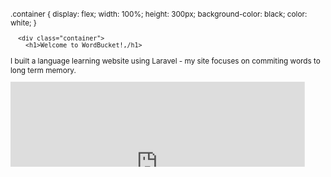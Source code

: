 <svg fill="none" viewBox="0 0 600 300" width="600" height="300" xmlns="http://www.w3.org/2000/svg">
  <foreignObject width="100%" height="100%">
    <div xmlns="http://www.w3.org/1999/xhtml">
      <styl
            e>
        .container {
          display: flex;
          width: 100%;
          height: 300px;
          background-color: black;
          color: white;
        }
      </style>

      <div class="container">
        <h1>Welcome to WordBucket!,/h1>
<p>I built a language learning website using Laravel - my site focuses on commiting words to long term memory.</p>
<iframe width="560" height="315" src="https://www.youtube.com/embed/yHTtMduWqAc" title="YouTube video player" frameborder="0" allow="accelerometer; autoplay; clipboard-write; encrypted-media; gyroscope; picture-in-picture; web-share" allowfullscreen></iframe>

  
    </div>
  </foreignObject>
</svg>

